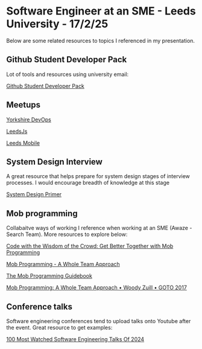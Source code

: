 # Software Engineer at an SME - Leeds University - 17/2/25

Below are some related resources to topics I referenced in my presentation.

## Github Student Developer Pack
Lot of tools and resources using university email: 

[Github Student Developer Pack](https://education.github.com/pack)

## Meetups
[Yorkshire DevOps](https://www.meetup.com/yorkshire-devops)

[LeedsJs](https://www.meetup.com/leeds-js)

[Leeds Mobile](https://www.meetup.com/leeds-mobile)

## System Design Interview
A great resource that helps prepare for system design stages of interview processes. I would encourage breadth of knowledge at this stage

[System Design Primer](https://github.com/donnemartin/system-design-primer?tab=readme-ov-file#study-guide)

## Mob programming
Collabaitve ways of working I reference when working at an SME (Awaze - Search Team). More resources to explore below:

[Code with the Wisdom of the Crowd: Get Better Together with Mob Programming](https://pragprog.com/titles/mpmob/code-with-the-wisdom-of-the-crowd/)

[Mob Programming - A Whole Team Approach](https://leanpub.com/mobprogramming)

[The Mob Programming Guidebook](https://www.mobprogrammingguidebook.com/images/mobprogrammingguidebook.pdf)

[Mob Programming: A Whole Team Approach • Woody Zuill • GOTO 2017](https://youtu.be/SHOVVnRB4h0)

## Conference talks
Software engineering conferences tend to upload talks onto Youtube after the event. Great resource to get examples:

[100 Most Watched Software Engineering Talks Of 2024](https://www.techtalksweekly.io/p/100-most-watched-software-engineering)